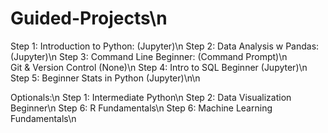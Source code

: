 # Guided-Projects\n
Step 1: Introduction to Python: (Jupyter)\n
Step 2: Data Analysis w Pandas: (Jupyter)\n
Step 3: Command Line Beginner: (Command Prompt)\n       
        Git & Version Control (None)\n
Step 4: Intro to SQL Beginner (Jupyter)\n
Step 5: Beginner Stats in Python (Jupyter)\n\n

Optionals:\n
Step 1: Intermediate Python\n
Step 2: Data Visualization Beginner\n
Step 6: R Fundamentals\n
Step 6: Machine Learning Fundamentals\n
